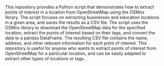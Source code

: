 This repository provides a Python script that demonstrates how to extract points of interest in a location from OpenStreetMap using the OSMnx library. The script focuses on extracting businesses and education locations in a given area, and saves the results as a CSV file. The script uses the OSMnx library to download the OpenStreetMap data for the specified location, extract the points of interest based on their tags, and convert the data to a pandas DataFrame. The resulting CSV file contains the name, address, and other relevant information for each point of interest. This repository is useful for anyone who wants to extract points of interest from OpenStreetMap for a particular location, and can be easily adapted to extract other types of locations or tags.
